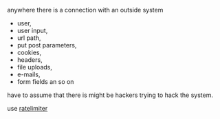 anywhere there is a connection with an outside system

- user,
- user input,
- url path,
- put post parameters,
- cookies,
- headers,
- file uploads,
- e-mails,
- form fields
  an so on

have to assume that there is might be hackers trying to hack the system.

use [ratelimiter](https://www.npmjs.com/package/ratelimiter)
